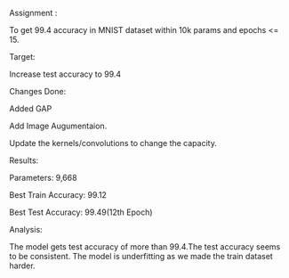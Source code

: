Assignment :

To get 99.4 accuracy in MNIST dataset within 10k params and epochs <= 15.

Target:

Increase test accuracy to 99.4

Changes Done:

Added GAP

Add Image Augumentaion.

Update the kernels/convolutions to change the capacity.

Results:

Parameters: 9,668

Best Train Accuracy: 99.12

Best Test Accuracy: 99.49(12th Epoch)

Analysis:

The model gets test accuracy of more than 99.4.The test accuracy seems to be consistent. The model is underfitting as we made the train dataset harder.
